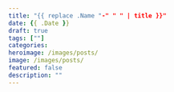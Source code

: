 ```yaml
---
title: "{{ replace .Name "-" " " | title }}"
date: {{ .Date }}
draft: true
tags: [""]
categories:
heroimage: /images/posts/
image: /images/posts/
featured: false
description: ""
---
```


